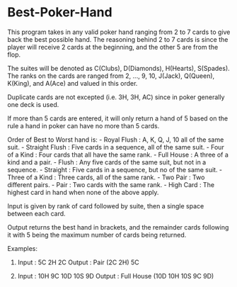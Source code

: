 # Best-Poker-Hand

This program takes in any valid poker hand ranging from 2 to 7 cards to give
back the best possible hand. The reasoning behind 2 to 7 cards is since the
player will receive 2 cards at the beginning, and the other 5 are from the
flop.

The suites will be denoted as C(Clubs), D(Diamonds), H(Hearts), S(Spades).
The ranks on the cards are ranged from 2, ..., 9, 10, J(Jack), Q(Queen),
K(King), and A(Ace) and valued in this order.

Duplicate cards are not excepted (i.e. 3H, 3H, AC) since in poker generally one
deck is used.

If more than 5 cards are entered, it will only return a hand of 5 based on the
rule a hand in poker can have no more than 5 cards.

Order of Best to Worst hand is:
    - Royal Flush     : A, K, Q, J, 10 all of the same suit.
    - Straight Flush  : Five cards in a sequence, all of the same suit.
    - Four of a Kind  : Four cards that all have the same rank.
    - Full House      : A three of a kind and a pair.
    - Flush           : Any five cards of the same suit, but not in a sequence.
    - Straight        : Five cards in a sequence, but no of the same suit.
    - Three of a Kind : Three cards, all of the same rank.
    - Two Pair        : Two different pairs.
    - Pair            : Two cards with the same rank.
    - High Card       : The highest card in hand when none of the above apply.

Input is given by rank of card followed by suite, then a single space between
each card.

Output returns the best hand in brackets, and the remainder cards following it
with 5 being the maximum number of cards being returned.

Examples:
1. Input  : 5C 2H 2C
   Output : Pair
            (2C 2H) 5C

2. Input  : 10H 9C 10D 10S 9D
   Output : Full House
            (10D 10H 10S 9C 9D)
